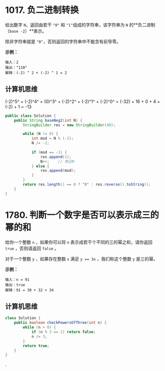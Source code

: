 # 1017. 负二进制转换

给出数字 `N`，返回由若干 `"0"` 和 `"1"`组成的字符串，该字符串为 `N` 的**负二进制（`base -2`）**表示。

除非字符串就是 `"0"`，否则返回的字符串中不能含有前导零。 

**示例：**

```
输入：2
输出："110"
解释：(-2) ^ 2 + (-2) ^ 1 = 2
```



## 计算机思维

(-2)^5^ + (-2)^4^ + (0)^3^ + (-2)^2^ + (-2)^1^ + (-2)^0^ = (-32) + 16 + 0 + 4 +(-2) + 1 = -13

```java
public class Solution {
    public String baseNeg2(int N) {
        StringBuilder res = new StringBuilder(40);

        while (N != 0) {
            int mod = N % (-2);
            N /= -2;
            
            if (mod == -1) {
                res.append(1);
                N++;    // 修正N
            } else {
                res.append(mod);
            }
        }
        return res.length() == 0 ? "0" : res.reverse().toString();
    }
}
```



# 1780. 判断一个数字是否可以表示成三的幂的和

给你一个整数 `n` ，如果你可以将 `n` 表示成若干个不同的三的幂之和，请你返回 `true` ，否则请返回 `false` 。

对于一个整数 `y` ，如果存在整数 `x` 满足 `y == 3x` ，我们称这个整数 `y` 是三的幂。

**示例：**

```
输入：n = 91
输出：true
解释：91 = 30 + 32 + 34
```



## 计算机思维

```java
class Solution {
    public boolean checkPowersOfThree(int n) {
        while (n > 0) {
            if (n % 3 == 2) return false;
            n /= 3;
        }
        return true;
    }
}
```

.